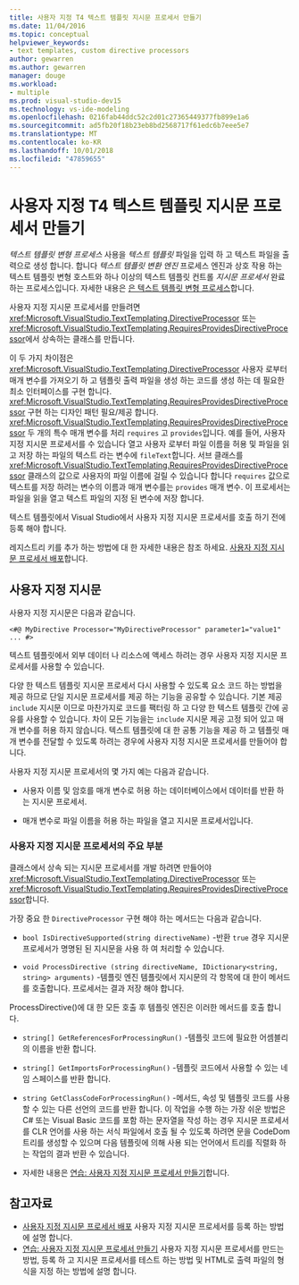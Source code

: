 ```yaml
---
title: 사용자 지정 T4 텍스트 템플릿 지시문 프로세서 만들기
ms.date: 11/04/2016
ms.topic: conceptual
helpviewer_keywords:
- text templates, custom directive processors
author: gewarren
ms.author: gewarren
manager: douge
ms.workload:
- multiple
ms.prod: visual-studio-dev15
ms.technology: vs-ide-modeling
ms.openlocfilehash: 0216fab44ddc52c2d01c27365449377fb899e1a6
ms.sourcegitcommit: ad5fb20f18b23eb8bd2568717f61edc6b7eee5e7
ms.translationtype: MT
ms.contentlocale: ko-KR
ms.lasthandoff: 10/01/2018
ms.locfileid: "47859655"
---
```

# <a name="creating-custom-t4-text-template-directive-processors"></a>사용자 지정 T4 텍스트 템플릿 지시문 프로세서 만들기

*텍스트 템플릿 변형 프로세스* 사용을 *텍스트 템플릿* 파일을 입력 하 고 텍스트 파일을 출력으로 생성 합니다. 합니다 *텍스트 템플릿 변환 엔진* 프로세스 엔진과 상호 작용 하는 텍스트 템플릿 변형 호스트와 하나 이상의 텍스트 템플릿 컨트롤 *지시문 프로세서* 완료 하는 프로세스입니다. 자세한 내용은 [은 텍스트 템플릿 변형 프로세스](../modeling/the-text-template-transformation-process.md)합니다.

사용자 지정 지시문 프로세서를 만들려면 <xref:Microsoft.VisualStudio.TextTemplating.DirectiveProcessor> 또는 <xref:Microsoft.VisualStudio.TextTemplating.RequiresProvidesDirectiveProcessor>에서 상속하는 클래스를 만듭니다.

이 두 가지 차이점은 <xref:Microsoft.VisualStudio.TextTemplating.DirectiveProcessor> 사용자 로부터 매개 변수를 가져오기 하 고 템플릿 출력 파일을 생성 하는 코드를 생성 하는 데 필요한 최소 인터페이스를 구현 합니다. <xref:Microsoft.VisualStudio.TextTemplating.RequiresProvidesDirectiveProcessor> 구현 하는 디자인 패턴 필요/제공 합니다. <xref:Microsoft.VisualStudio.TextTemplating.RequiresProvidesDirectiveProcessor> 두 개의 특수 매개 변수를 처리 `requires` 고 `provides`입니다.  예를 들어, 사용자 지정 지시문 프로세서를 수 있습니다 열고 사용자 로부터 파일 이름을 허용 및 파일을 읽고 저장 하는 파일의 텍스트 라는 변수에 `fileText`합니다. 서브 클래스를 <xref:Microsoft.VisualStudio.TextTemplating.RequiresProvidesDirectiveProcessor> 클래스의 값으로 사용자의 파일 이름에 걸릴 수 있습니다 합니다 `requires` 값으로 텍스트를 저장 하려는 변수의 이름과 매개 변수를는 `provides` 매개 변수. 이 프로세서는 파일을 읽을 열고 텍스트 파일의 지정 된 변수에 저장 합니다.

텍스트 템플릿에서 Visual Studio에서 사용자 지정 지시문 프로세서를 호출 하기 전에 등록 해야 합니다.

레지스트리 키를 추가 하는 방법에 대 한 자세한 내용은 참조 하세요. [사용자 지정 지시문 프로세서 배포](../modeling/deploying-a-custom-directive-processor.md)합니다.

## <a name="custom-directives"></a>사용자 지정 지시문

사용자 지정 지시문은 다음과 같습니다.

`<#@ MyDirective Processor="MyDirectiveProcessor" parameter1="value1" ... #>`

텍스트 템플릿에서 외부 데이터 나 리소스에 액세스 하려는 경우 사용자 지정 지시문 프로세서를 사용할 수 있습니다.

다양 한 텍스트 템플릿 지시문 프로세서 다시 사용할 수 있도록 요소 코드 하는 방법을 제공 하므로 단일 지시문 프로세서를 제공 하는 기능을 공유할 수 있습니다. 기본 제공 `include` 지시문 이므로 마찬가지로 코드를 팩터링 하 고 다양 한 텍스트 템플릿 간에 공유를 사용할 수 있습니다. 차이 모든 기능을는 `include` 지시문 제공 고정 되어 있고 매개 변수를 허용 하지 않습니다. 텍스트 템플릿에 대 한 공통 기능을 제공 하 고 템플릿 매개 변수를 전달할 수 있도록 하려는 경우에 사용자 지정 지시문 프로세서를 만들어야 합니다.

사용자 지정 지시문 프로세서의 몇 가지 예는 다음과 같습니다.

-   사용자 이름 및 암호를 매개 변수로 허용 하는 데이터베이스에서 데이터를 반환 하는 지시문 프로세서.

-   매개 변수로 파일 이름을 허용 하는 파일을 열고 지시문 프로세서입니다.

### <a name="principal-parts-of-a-custom-directive-processor"></a>사용자 지정 지시문 프로세서의 주요 부분

클래스에서 상속 되는 지시문 프로세서를 개발 하려면 만들어야 <xref:Microsoft.VisualStudio.TextTemplating.DirectiveProcessor> 또는 <xref:Microsoft.VisualStudio.TextTemplating.RequiresProvidesDirectiveProcessor>합니다.

가장 중요 한 `DirectiveProcessor` 구현 해야 하는 메서드는 다음과 같습니다.

-   `bool IsDirectiveSupported(string directiveName)` -반환 `true` 경우 지시문 프로세서가 명명된 된 지시문을 사용 하 여 처리할 수 있습니다.

-   `void ProcessDirective (string directiveName, IDictionary<string, string> arguments)` -템플릿 엔진 템플릿에서 지시문의 각 항목에 대 한이 메서드를 호출합니다. 프로세서는 결과 저장 해야 합니다.

ProcessDirective()에 대 한 모든 호출 후 템플릿 엔진은 이러한 메서드를 호출 합니다.

-   `string[] GetReferencesForProcessingRun()` -템플릿 코드에 필요한 어셈블리의 이름을 반환 합니다.

-   `string[] GetImportsForProcessingRun()` -템플릿 코드에서 사용할 수 있는 네임 스페이스를 반환 합니다.

-   `string GetClassCodeForProcessingRun()` -메서드, 속성 및 템플릿 코드를 사용할 수 있는 다른 선언의 코드를 반환 합니다. 이 작업을 수행 하는 가장 쉬운 방법은 C# 또는 Visual Basic 코드를 포함 하는 문자열을 작성 하는 경우 지시문 프로세서를 CLR 언어를 사용 하는 서식 파일에서 호출 될 수 있도록 하려면 문을 CodeDom 트리를 생성할 수 있으며 다음 템플릿에 의해 사용 되는 언어에서 트리를 직렬화 하는 작업의 결과 반환 수 있습니다.

-   자세한 내용은 [연습: 사용자 지정 지시문 프로세서 만들기](../modeling/walkthrough-creating-a-custom-directive-processor.md)합니다.

## <a name="see-also"></a>참고자료

- [사용자 지정 지시문 프로세서 배포](../modeling/deploying-a-custom-directive-processor.md) 사용자 지정 지시문 프로세서를 등록 하는 방법에 설명 합니다.
- [연습: 사용자 지정 지시문 프로세서 만들기](../modeling/walkthrough-creating-a-custom-directive-processor.md) 사용자 지정 지시문 프로세서를 만드는 방법, 등록 하 고 지시문 프로세서를 테스트 하는 방법 및 HTML로 출력 파일의 형식을 지정 하는 방법에 설명 합니다.